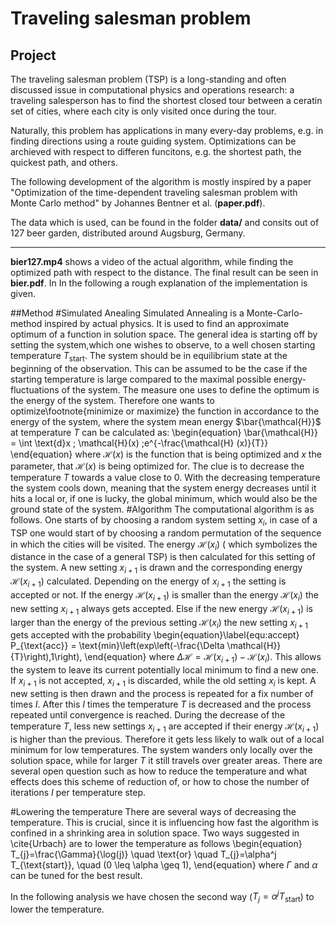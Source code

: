 # Traveling salesman problem

## Project 
The traveling salesman problem (TSP) is a long-standing and often discussed issue in computational physics and operations research: a traveling salesperson has to find the shortest closed tour between a ceratin set of cities, where each city is only visited once during the tour.

Naturally, this problem has applications in many every-day problems, e.g. in finding directions using a route guiding system. Optimizations can be archieved with respect to differen funcitons, e.g. the shortest path, the quickest path, and others.

The following development of the algorithm is mostly inspired by a paper "Optimization of the time-dependent traveling salesman problem with Monte Carlo method" by Johannes Bentner et al. (**paper.pdf**).

The data which is used, can be found in the folder **data/** and consits out of 127 beer garden, distributed around Augsburg, Germany.

--- 

**bier127.mp4** shows a video of the actual algorithm, while finding the optimized path with respect to the distance. The final result can be seen in **bier.pdf**. In In the following a rough explanation of the implementation is given. 

##Method
#Simulated Anealing
Simulated Annealing is a Monte-Carlo-method inspired by actual physics. It is used to find an approximate optimum of a function in solution space. The general idea is starting off by setting the system,which one wishes to observe, to a well chosen starting temperature $T_\text{start}$. The system should be in equilibrium state at the beginning of the observation. This can be assumed to be the case if the starting temperature is large compared to the maximal possible energy-fluctuations of the system. The measure one uses to define the optimum is the energy of the system. Therefore one wants to optimize\footnote{minimize or maximize} the function in accordance to the energy of the system, where the system mean energy $\bar{\mathcal{H}}$ at temperature $T$ can be calculated as: 
\begin{equation}
\bar{\mathcal{H}} = \int \text{d}x \; \mathcal{H}(x) \;e^{-\frac{\mathcal{H} (x)}{T}}
\end{equation}
where $\mathcal{H}(x)$ is the function that is being  optimized and $x$ the parameter, that $\mathcal{H}(x)$ is being optimized for.
The clue is to decrease the temperature $T$ towards a value close to 0. With the decreasing temperature the system cools down, meaning that the system energy decreases until it hits a local or, if one is lucky, the global minimum, which would also be the ground state of the system. 
#Algorithm
The computational algorithm is as follows.
One starts of by choosing a random system setting $x_i$, in case of a TSP one would start of by choosing a random permutation of the sequence in which the cities will be visited. The energy $\mathcal{H}(x_i)$ ( which symbolizes the distance in the case of a general TSP) is then calculated for this setting of the system. A new setting $x_{i+1}$ is drawn and the corresponding energy $\mathcal{H}(x_{i+1})$ calculated. Depending on the energy of $x_{i+1}$ the setting is accepted or not. If the energy $\mathcal{H}(x_{i+1})$ is smaller than the energy $\mathcal{H}(x_{i})$ the new setting $x_{i+1}$ always gets accepted. Else if the new energy $\mathcal{H}(x_{i+1})$ is larger than the energy of the previous setting $\mathcal{H}(x_{i})$ the new setting $x_{i+1}$ gets accepted with the probability
\begin{equation}\label{equ:accept}
	P_{\text{acc}} = \text{min}\left(exp\left(-\frac{\Delta \mathcal{H}}{T}\right),1\right),
\end{equation}
where $\Delta \mathcal{H} = \mathcal{H}(x_{i+1})- \mathcal{H}(x_{i})$. This allows the system to leave its current potentially local minimum to find a new one. If $x_{i+1}$ is not accepted, $x_{i+1}$ is discarded, while the old setting $x_{i}$ is kept. A new setting is then drawn and the process is repeated for a fix number of times $I$. After this $I$ times the temperature $T$ is decreased and the process repeated until convergence is reached. During the decrease of the temperature $T$, less new settings $x_{i+1}$ are accepted if their energy $\mathcal{H}(x_{i+1})$ is higher than the previous. Therefore it gets less likely to walk out of a local minimum for low temperatures. The system wanders only locally over the solution space, while for larger $T$ it still travels over greater areas.
There are several open question such as how to reduce the temperature and what effects does this scheme of reduction of, or how to chose the number of iterations $I$ per temperature step.

#Lowering the temperature
There are several ways of decreasing the temperature. This is crucial, since it is influencing how fast the algorithm is confined in a shrinking area in solution space. Two ways suggested in \cite{Urbach} are to lower the temperature as follows
\begin{equation}
    T_{j}=\frac{\Gamma}{\log(j)} \quad \text{or} \quad T_{j}=\alpha^j T_{\text{start}}, \quad (0 \leq \alpha \geq 1),
\end{equation}
where $\Gamma$ and $\alpha$ can be tuned for the best result.

In the following analysis we have chosen the second way ($T_{j}=\alpha^j T_{\text{start}}$) to lower the temperature.
